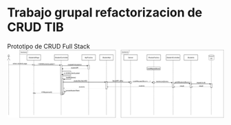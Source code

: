 # Trabajo grupal refactorizacion de CRUD TIB
Prototipo de CRUD Full Stack
![Diagrama de secuencia de de la obtención de estudiantes](./uml/diagrama_de_secuencia_refactoring-1.0.png?raw=true "Diagrama de secuencia de de la obtención de estudiantes")